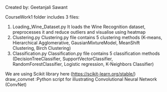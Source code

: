 Created by: Geetanjali Sawant

CourseWork1 folder includes 3 files:
1) Loading_Wine_Dataset.py
	It loads the Wine Recognition dataset, preprocesses it and reduce outliers and visualise using heatmap
2) Clustering.py
	Clustering.py file contains 5 clustering methods (K-means, Hierarchical Agglomerative, GausianMixtureModel,
	 MeanShift Clustering, Birch Clustering)
3) Classification.py
	Classification.py file contains 5 classification methods (DecisionTreeClassifier, SupportVectorClassifier, 
	RandomForestClassifier, Logistic regression, K-Neighbors Classifier)

We are using Scikit library here (https://scikit-learn.org/stable/)
draw_convnet :Python script for illustrating Convolutional Neural Network (ConvNet)

